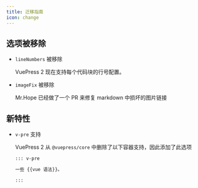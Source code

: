 ```yaml
---
title: 迁移指南
icon: change
---
```


## 选项被移除

- `lineNumbers` 被移除

  VuePress 2 现在支持每个代码块的行号配置。

- `imageFix` 被移除

  Mr.Hope 已经做了一个 PR 来修复 markdown 中损坏的图片链接

## 新特性

- `v-pre` 支持

  VuePress 2 从 `@vuepress/core` 中删除了以下容器支持，因此添加了此选项

  ```md
  ::: v-pre

  一些 {{vue 语法}}。

  :::
  ```
